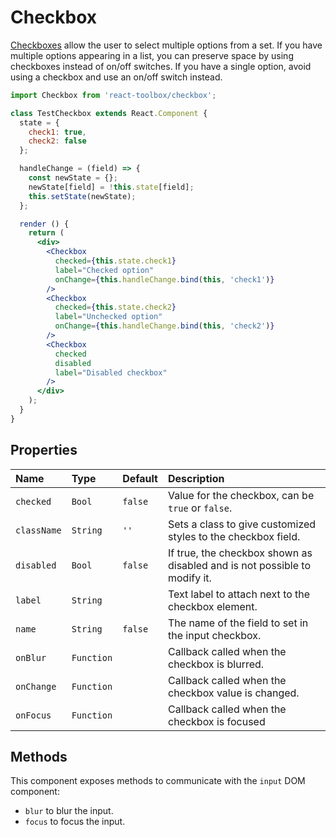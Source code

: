 # Checkbox

[Checkboxes](https://www.google.com/design/spec/components/selection-controls.html#selection-controls-checkbox) allow the user to select multiple options from a set. If you have multiple options appearing in a list, you can preserve space by using checkboxes instead of on/off switches. If you have a single option, avoid using a checkbox and use an on/off switch instead.

<!-- example -->
```jsx
import Checkbox from 'react-toolbox/checkbox';

class TestCheckbox extends React.Component {
  state = {
    check1: true,
    check2: false
  };

  handleChange = (field) => {
    const newState = {};
    newState[field] = !this.state[field];
    this.setState(newState);
  };

  render () {
    return (
      <div>
        <Checkbox 
          checked={this.state.check1} 
          label="Checked option" 
          onChange={this.handleChange.bind(this, 'check1')} 
        />
        <Checkbox 
          checked={this.state.check2} 
          label="Unchecked option" 
          onChange={this.handleChange.bind(this, 'check2')}
        />
        <Checkbox 
          checked 
          disabled 
          label="Disabled checkbox" 
        />
      </div>
    );
  } 
}
```

## Properties

| Name              | Type          | Default         | Description|
|:-----|:-----|:-----|:-----|
| `checked`       | `Bool`        |   `false`        | Value for the checkbox, can be `true` or `false`. |
| `className`     | `String`        |     `''`            | Sets a class to give customized styles to the checkbox field.|
| `disabled`         | `Bool`        |     `false`          | If true, the checkbox shown as disabled and is not possible to modify it.|
| `label`         | `String`        |              | Text label to attach next to the checkbox element.|
| `name`       | `String`       | `false`         | The name of the field to set in the input checkbox.|
| `onBlur`       | `Function`       |                | Callback called when the checkbox is blurred.|
| `onChange`       | `Function`       |                | Callback called when the checkbox value is changed.|
| `onFocus`       | `Function`       |                | Callback called when the checkbox is focused |

## Methods

This component exposes methods to communicate with the `input` DOM component:

- `blur` to blur the input.
- `focus` to focus the input.
